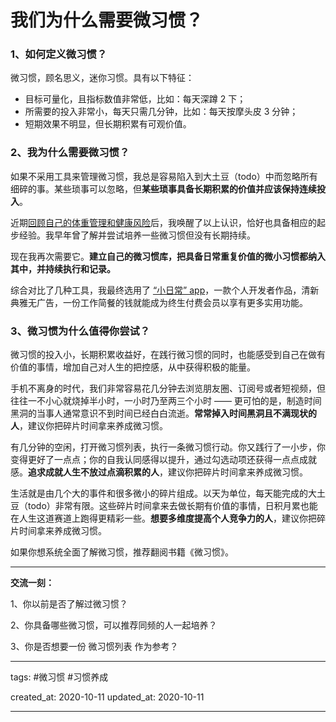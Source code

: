 # 我们为什么需要微习惯？

### 1、如何定义微习惯？

微习惯，顾名思义，迷你习惯。具有以下特征：

- 目标可量化，且指标数值非常低，比如：每天深蹲 2 下；
- 所需要的投入非常小，每天只需几分钟，比如：每天按摩头皮 3 分钟；
- 短期效果不明显，但长期积累有可观价值。

### 2、我为什么需要微习惯？

如果不采用工具来管理微习惯，我总是容易陷入到大土豆（todo）中而忽略所有细碎的事。某些琐事可以忽略，但**某些琐事具备长期积累的价值并应该保持连续投入**。

近期[回顾自己的体重管理和健康风险](https://zuopin.xin/posts/ab3b6d218ac2b61b3da1d13a8610c0575578212dca87bc5abf5124de92b007ef)后，我唤醒了以上认识，恰好也具备相应的起步经验。我早年曾了解并尝试培养一些微习惯但没有长期持续。

现在我再次需要它。**建立自己的微习惯库，把具备日常重复价值的微小习惯都纳入其中，并持续执行和记录。**

综合对比了几种工具，我最终选用了 [“小日常” app](https://apps.apple.com/cn/app/id1263789061)，一款个人开发者作品，清新典雅无广告，一份工作简餐的钱就能成为终生付费会员以享有更多实用功能。

### 3、微习惯为什么值得你尝试？

微习惯的投入小，长期积累收益好，在践行微习惯的同时，也能感受到自己在做有价值的事情，增加自己对人生的把控感，从中获得积极的能量。

手机不离身的时代，我们非常容易花几分钟去浏览朋友圈、订阅号或者短视频，但往往一不小心就烧掉半小时，一小时乃至两三个小时 —— 更可怕的是，制造时间黑洞的当事人通常意识不到时间已经白白流逝。**常常掉入时间黑洞且不满现状的人**，建议你把碎片时间拿来养成微习惯。

有几分钟的空闲，打开微习惯列表，执行一条微习惯行动。你又践行了一小步，你变得更好了一点点；你的自我认同感得以提升，通过勾选动项还获得一点点成就感。**追求成就人生不放过点滴积累的人**，建议你把碎片时间拿来养成微习惯。

生活就是由几个大的事件和很多微小的碎片组成。以天为单位，每天能完成的大土豆（todo）非常有限。这些碎片时间拿来去做长期有价值的事情，日积月累也能在人生这道赛道上跑得更精彩一些。**想要多维度提高个人竞争力的人**，建议你把碎片时间拿来养成微习惯。


如果你想系统全面了解微习惯，推荐翻阅书籍《微习惯》。

---

**交流一刻：**

1、你以前是否了解过微习惯？

2、你具备哪些微习惯，可以推荐同频的人一起培养？

3、你是否想要一份 微习惯列表 作为参考？

---

tags: #微习惯 #习惯养成

created_at: 2020-10-11
updated_at: 2020-10-11

---
